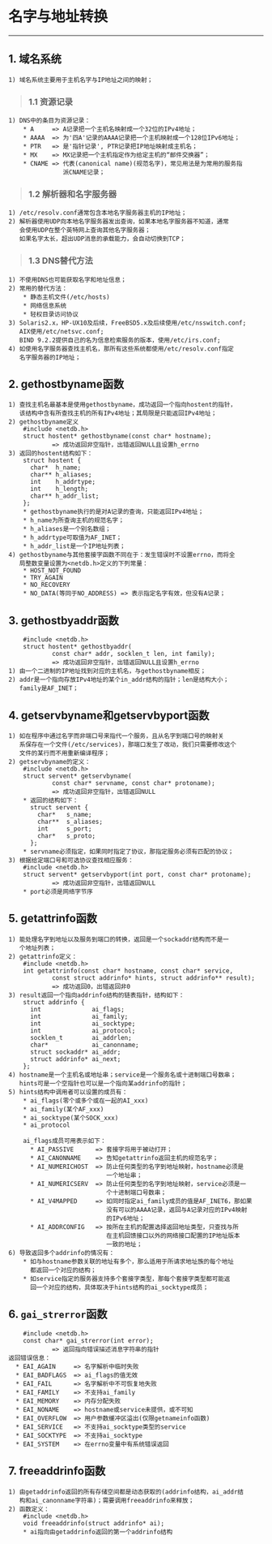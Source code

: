 # **名字与地址转换**
***


## **1. 域名系统**
    1) 域名系统主要用于主机名字与IP地址之间的映射；
> ### **1.1 资源记录**
    1) DNS中的条目为资源记录：
        * A     => A记录把一个主机名映射成一个32位的IPv4地址；
        * AAAA  => 为'四A'记录的AAAA记录把一个主机映射成一个128位IPv6地址；
        * PTR   => 是'指针记录', PTR记录把IP地址映射成主机名；
        * MX    => MX记录把一个主机指定作为给定主机的“邮件交换器”；
        * CNAME => 代表(canonical name)(规范名字)，常见用法是为常用的服务指
                   派CNAME记录；
> ### **1.2 解析器和名字服务器**
    1) /etc/resolv.conf通常包含本地名字服务器主机的IP地址；
    2) 解析器使用UDP向本地名字服务器发出查询，如果本地名字服务器不知道，通常
       会使用UDP在整个英特网上查询其他名字服务器；
       如果名字太长，超出UDP消息的承载能力，会自动切换到TCP；
> ### **1.3 DNS替代方法**
    1) 不使用DNS也可能获取名字和地址信息；
    2) 常用的替代方法：
        * 静态主机文件(/etc/hosts)
        * 网络信息系统
        * 轻权目录访问协议
    3) Solaris2.x，HP-UX10及后续，FreeBSD5.x及后续使用/etc/nsswitch.conf;
       AIX使用/etc/netsvc.conf;
       BIND 9.2.2提供自己的名为信息检索服务的版本，使用/etc/irs.conf;
    4) 如使用名字服务器查找主机名，那所有这些系统都使用/etc/resolv.conf指定
       名字服务器的IP地址；


## **2. gethostbyname函数**
    1) 查找主机名最基本是使用gethostbyname，成功返回一个指向hostent的指针，
       该结构中含有所查找主机的所有IPv4地址；其局限是只能返回IPv4地址；
    2) gethostbyname定义
        #include <netdb.h>
        struct hostent* gethostbyname(const char* hostname);
                => 成功返回非空指针，出错返回NULL且设置h_errno
    3) 返回的hostent结构如下：
        struct hostent {
          char*  h_name;
          char** h_aliases;
          int    h_addrtype;
          int    h_length;
          char** h_addr_list;
        };
        * gethostbyname执行的是对A记录的查询，只能返回IPv4地址；
        * h_name为所查询主机的规范名字；
        * h_aliases是一个别名数组；
        * h_addrtype可取值为AF_INET；
        * h_addr_list是一个IP地址列表；
    4) gethostbyname与其他套接字函数不同在于：发生错误时不设置errno，而将全
       局整数变量设置为<netdb.h>定义的下列常量：
        * HOST_NOT_FOUND
        * TRY_AGAIN
        * NO_RECOVERY
        * NO_DATA(等同于NO_ADDRESS) => 表示指定名字有效，但没有A记录；

## **3. gethostbyaddr函数**
        #include <netdb.h>
        struct hostent* gethostbyaddr(
                const char* addr, socklen_t len, int family);
                => 成功返回非空指针，出错返回NULL且设置h_errno
    1) 由一个二进制的IP地址找到对应的主机名，与gethostbyname相反；
    2) addr是一个指向存放IPv4地址的某个in_addr结构的指针；len是结构大小；
       family是AF_INET；


## **4. getservbyname和getservbyport函数**
    1) 如在程序中通过名字而非端口号来指代一个服务，且从名字到端口号的映射关
       系保存在一个文件(/etc/services)，那端口发生了改动，我们只需要修改这个
       文件的某行而不用重新编译程序；
    2) getservbyname的定义：
        #include <netdb.h>
        struct servent* getservbyname(
                const char* servname, const char* protoname);
                => 成功返回非空指针，出错返回NULL
        * 返回的结构如下：
          struct servent {
            char*   s_name;
            char**  s_aliases;
            int     s_port;
            char*   s_proto;
          };
        * servname必须指定，如果同时指定了协议，那指定服务必须有匹配的协议；
    3) 根据给定端口号和可选协议查找相应服务：
        #include <netdb.h>
        struct servent* getservbyport(int port, const char* protoname);
                => 成功返回非空指针，出错返回NULL
        * port必须是网络字节序


## **5. getattrinfo函数**
    1) 能处理名字到地址以及服务到端口的转换，返回是一个sockaddr结构而不是一
       个地址列表；
    2) getattrinfo定义：
        #include <netdb.h>
        int getattrinfo(const char* hostname, const char* service,
                const struct addrinfo* hints, struct addrinfo** result);
                => 成功返回0，出错返回非0
    3) result返回一个指向addrinfo结构的链表指针，结构如下：
        struct addrinfo {
          int              ai_flags;
          int              ai_family;
          int              ai_socktype;
          int              ai_protocol;
          socklen_t        ai_addrlen;
          char*            ai_canonname;
          struct sockaddr* ai_addr;
          struct addrinfo* ai_next;
        };
    4) hostname是一个主机名或地址串；service是一个服务名或十进制端口号数串；
       hints可是一个空指针也可以是一个指向某addrinfo的指针；
    5) hints结构中调用者可以设置的成员有：
        * ai_flags(零个或多个或在一起的AI_xxx)
        * ai_family(某个AF_xxx)
        * ai_socktype(某个SOCK_xxx)
        * ai_protocol

        ai_flags成员可用表示如下：
          * AI_PASSIVE      => 套接字将用于被动打开；
          * AI_CANONNAME    => 告知getattrinfo返回主机的规范名字；
          * AI_NUMERICHOST  => 防止任何类型的名字到地址映射，hostname必须是
                               一个地址串；
          * AI_NUMERICSERV  => 防止任何类型的名字到地址映射，service必须是一
                               个十进制端口号数串；
          * AI_V4MAPPED     => 如同时指定ai_family成员的值是AF_INET6，那如果
                               没有可以的AAAA记录，返回与A记录对应的IPv4映射
                               的IPv6地址；
          * AI_ADDRCONFIG   => 按所在主机的配置选择返回地址类型，只查找与所
                               在主机回馈接口以外的网络接口配置的IP地址版本
                               一致的地址；
    6) 导致返回多个addrinfo的情况有：
        * 如与hostname参数关联的地址有多个，那么适用于所请求地址族的每个地址
          都返回一个对应的结构；
        * 如service指定的服务器支持多个套接字类型，那每个套接字类型都可能返
          回一个对应的结构，具体取决于hints结构的ai_socktype成员；


## **6. `gai_strerror`函数**
        #include <netdb.h>
        const char* gai_strerror(int error);
                => 返回指向错误描述消息字符串的指针
    返回错误信息：
      * EAI_AGAIN     => 名字解析中临时失败
      * EAI_BADFLAGS  => ai_flags的值无效
      * EAI_FAIL      => 名字解析中不可恢复地失败
      * EAI_FAMILY    => 不支持ai_family
      * EAI_MEMORY    => 内存分配失败
      * EAI_NONAME    => hostname或service未提供，或不可知
      * EAI_OVERFLOW  => 用户参数缓冲区溢出(仅限getnameinfo函数)
      * EAI_SERVICE   => 不支持ai_socktype类型的service
      * EAI_SOCKTYPE  => 不支持ai_socktype
      * EAI_SYSTEM    => 在errno变量中有系统错误返回


## **7. freeaddrinfo函数**
    1) 由getaddrinfo返回的所有存储空间都是动态获取的(addrinfo结构，ai_addr结
       构和ai_canonname字符串)；需要调用freeaddrinfo来释放；
    2) 函数定义：
        #include <netdb.h>
        void freeaddrinfo(struct addrinfo* ai);
        * ai指向由getaddrinfo返回的第一个addrinfo结构

